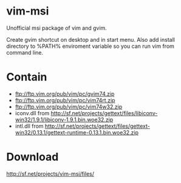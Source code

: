 vim-msi
=======

Unofficial msi package of vim and gvim.

Create gvim shortcut on desktop and in start menu. Also add install
directory to %PATH% enviroment variable so you can run vim from
command line.

Contain
=======

- ftp://ftp.vim.org/pub/vim/pc/gvim74.zip
- ftp://ftp.vim.org/pub/vim/pc/vim74rt.zip
- ftp://ftp.vim.org/pub/vim/pc/vim74w32.zip
- iconv.dll from http://sf.net/projects/gettext/files/libiconv-win32/1.9.1/libiconv-1.9.1.bin.woe32.zip
- intl.dll from http://sf.net/projects/gettext/files/gettext-win32/0.13.1/gettext-runtime-0.13.1.bin.woe32.zip

Download
========

http://sf.net/projects/vim-msi/files/
